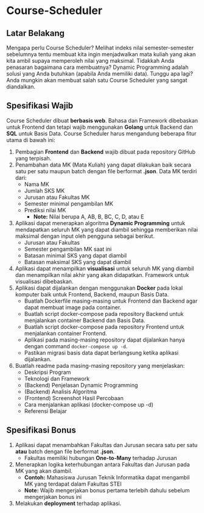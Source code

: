 # Course-Scheduler

## Latar Belakang

Mengapa perlu Course Scheduler? Melihat indeks nilai semester-semester sebelumnya tentu membuat kita ingin menjadwalkan mata kuliah yang akan kita ambil supaya memperoleh nilai yang maksimal. Tidakkah Anda penasaran bagaimana cara membuatnya? Dynamic Programming adalah solusi yang Anda butuhkan (apabila Anda memiliki data). Tunggu apa lagi? Anda mungkin akan membuat salah satu Course Scheduler yang sangat diandalkan.

## Spesifikasi Wajib

Course Scheduler dibuat <b>berbasis web</b>. Bahasa dan Framework dibebaskan untuk Frontend dan tetapi wajib menggunakan <b>Golang</b> untuk Backend dan <b>SQL</b> untuk Basis Data. Course Scheduler harus mengandung beberapa fitur utama di bawah ini:

1. Pembagian <b>Frontend</b> dan <b>Backend</b> wajib dibuat pada repository GitHub yang terpisah.
2. Penambahan data MK (Mata Kuliah) yang dapat dilakukan baik secara satu per satu maupun batch dengan file berformat <b>.json</b>. Data MK terdiri dari:
    - Nama MK
    - Jumlah SKS MK
    - Jurusan atau Fakultas MK
    - Semester minimal pengambilan MK
    - Prediksi nilai MK
        - <b>Note:</b> Nilai berupa A, AB, B, BC, C, D, atau E
3. Aplikasi dapat menerapkan algoritma <b>Dynamic Programming</b> untuk mendapatkan seluruh MK yang dapat diambil sehingga memberikan nilai maksimal dengan input oleh pengguna sebagai berikut.
    - Jurusan atau Fakultas
    - Semester pengambilan MK saat ini
    - Batasan minimal SKS yang dapat diambil
    - Batasan maksimal SKS yang dapat diambil
4. Aplikasi dapat menampilkan <b>visualisasi</b> untuk seluruh MK yang diambil dan menampilkan nilai akhir yang akan didapatkan. Framework untuk visualisasi dibebaskan.
5. Aplikasi dapat dijalankan dengan menggunakan <b>Docker</b> pada lokal komputer baik untuk Frontend, Backend, maupun Basis Data.
    - Buatlah Dockerfile masing-masing untuk Frontend dan Backend agar dapat membuat image pada container.
    - Buatlah script docker-compose pada repository Backend untuk menjalankan container Backend dan Basis Data.
    - Buatlah script docker-compose pada repository Frontend untuk menjalankan container Frontend.
    - Aplikasi pada masing-masing repository dapat dijalankan hanya dengan command ```docker-compose up -d```.
    - Pastikan migrasi basis data dapat berlangsung ketika aplikasi dijalankan.
6. Buatlah readme pada masing-masing repository yang menjelaskan:
    - Deskripsi Program
    - Teknologi dan Framework
    - (Backend) Penjelasan Dynamic Programming
    - (Backend) Analisis Algoritma
    - (Frontend) Screenshot Hasil Percobaan
    - Cara menjalankan aplikasi (docker-compose up -d)
    - Referensi Belajar

## Spesifikasi Bonus

1. Aplikasi dapat menambahkan Fakultas dan Jurusan secara satu per satu <b>atau</b> batch dengan file berformat <b>.json</b>.
    - Fakultas memiliki hubungan <b>One-to-Many</b> terhadap Jurusan
2. Menerapkan logika keterhubungan antara Fakultas dan Jurusan pada MK yang akan diambil. 
    - <b>Contoh:</b> Mahasiswa Jurusan Teknik Informatika dapat mengambil MK yang terdapat dalam Fakultas STEI
    - <b>Note:</b> Wajib mengerjakan bonus pertama terlebih dahulu sebelum mengerjakan bonus ini
3. Melakukan <b>deployment</b> terhadap aplikasi.
